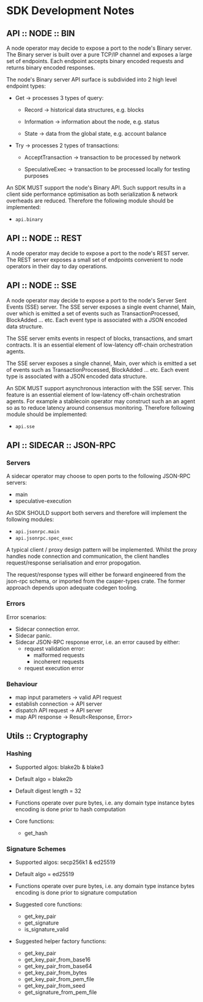 # SDK Development Notes

## API :: NODE :: BIN

A node operator may decide to expose a port to the node's Binary server. The Binary server is built over a pure TCP/IP channel and exposes a large set of endpoints.  Each endpoint accepts binary encoded requests and returns binary encoded responses.

The node's Binary server API surface is subdivided into 2 high level endpoint types:

- Get -> processes 3 types of query:

  - Record -> historical data structures, e.g. blocks

  - Information -> information about the node, e.g. status

  - State -> data from the global state, e.g. account balance

- Try -> processes 2 types of transactions:

  - AcceptTransaction -> transaction to be processed by network

  - SpeculativeExec -> transaction to be processed locally for testing purposes

An SDK MUST support the node's Binary API.  Such support results in a client side performance optimisation as both serialization & network overheads are reduced.  Therefore the following module should be implemented:

- `api.binary`

## API :: NODE :: REST

A node operator may decide to expose a port to the node's REST server. The REST server exposes a small set of endpoints convenient to node operators in their day to day operations.

## API :: NODE :: SSE

A node operator may decide to expose a port to the node's Server Sent Events (SSE) server. The SSE server exposes a single event channel, Main, over which is emitted a set of events such as TransactionProcessed, BlockAdded ... etc. Each event type is associated with a JSON encoded data structure.

The SSE server emits events in respect of blocks, transactions, and smart contracts.  It is an essential element of low-latency off-chain orchestration agents.

The SSE server exposes a single channel, Main, over which is emitted a set of events such as TransactionProcessed, BlockAdded ... etc.  Each event type is associated with a JSON encoded data structure.

An SDK MUST support asynchronous interaction with the SSE server.  This feature is an essential element of low-latency off-chain orchestration agents. For example a stablecoin operator may construct such an an agent so as to reduce latency around consensus monitoring.  Therefore following module should be implemented:

- `api.sse`

## API :: SIDECAR :: JSON-RPC

### Servers

A sidecar operator may choose to open ports to the following JSON-RPC servers:

- main
- speculative-execution

An SDK SHOULD support both servers and therefore will implement the following modules:

- `api.jsonrpc.main`
- `api.jsonrpc.spec_exec`

A typical client / proxy design pattern will be implemented. Whilst the proxy handles node connection and communication, the client handles request/response serialisation and error propogation.

The request/response types will either be forward engineered from the json-rpc schema, or imported from the casper-types crate.  The former approach depends upon adequate codegen tooling.

### Errors

Error scenarios:

- Sidecar connection error.
- Sidecar panic.
- Sidecar JSON-RPC response error, i.e. an error caused by either:
    - request validation error:
        - malformed requests
        - incoherent requests
    - request execution error

### Behaviour

- map input parameters -> valid API request
- establish connection -> API server
- dispatch API request -> API server
- map API response -> Result<Response<T>, Error>

## Utils :: Cryptography

### Hashing

- Supported algos: blake2b & blake3

- Default algo = blake2b

- Default digest length = 32

- Functions operate over pure bytes, i.e. any domain type instance bytes encoding is done prior to hash computation

- Core functions:

  - get_hash

### Signature Schemes

- Supported algos: secp256k1 & ed25519

- Default algo = ed25519

- Functions operate over pure bytes, i.e. any domain type instance bytes encoding is done prior to signature computation

- Suggested core functions:

  - get_key_pair
  - get_signature
  - is_signature_valid

- Suggested helper factory functions:

  - get_key_pair
  - get_key_pair_from_base16
  - get_key_pair_from_base64
  - get_key_pair_from_bytes
  - get_key_pair_from_pem_file
  - get_key_pair_from_seed
  - get_signature_from_pem_file
